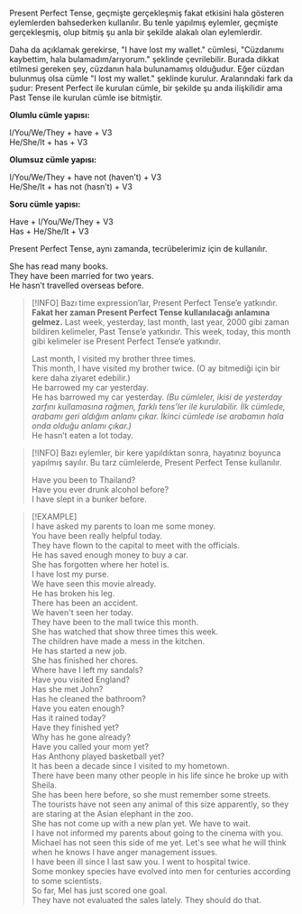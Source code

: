 Present Perfect Tense, geçmişte gerçekleşmiş fakat etkisini hala gösteren eylemlerden bahsederken kullanılır. Bu tenle yapılmış eylemler, geçmişte gerçekleşmiş, olup bitmiş şu anla bir şekilde alakalı olan eylemlerdir.  

Daha da açıklamak gerekirse, "I have lost my wallet." cümlesi, "Cüzdanımı kaybettim, hala bulamadım/arıyorum." şeklinde çevrilebilir. Burada dikkat etilmesi gereken şey, cüzdanın hala bulunamamış olduğudur. Eğer cüzdan bulunmuş olsa cümle "I lost my wallet." şeklinde kurulur. Aralarındaki fark da şudur: Present Perfect ile kurulan cümle, bir şekilde şu anda ilişkilidir ama Past Tense ile kurulan cümle ise bitmiştir.  

**Olumlu cümle yapısı:**  

I/You/We/They + have + V3  
He/She/It + has + V3  

**Olumsuz cümle yapısı:**  

I/You/We/They + have not (haven’t) + V3  
He/She/It + has not (hasn’t) + V3  

**Soru cümle yapısı:**  

Have + I/You/We/They + V3  
Has + He/She/It + V3  

Present Perfect Tense, aynı zamanda, tecrübelerimiz için de kullanılır.  

She has read many books.  
They have been married for two years.  
He hasn’t travelled overseas before.  

> [!INFO] Bazı time expression’lar, Present Perfect Tense’e yatkındır. **Fakat her zaman Present Perfect Tense kullanılacağı anlamına gelmez.** Last week, yesterday, last month, last year, 2000 gibi zaman bildiren kelimeler, Past Tense’e yatkındır. This week, today, this month gibi kelimeler ise Present Perfect Tense’e yatkındır.  
>  
> Last month, I visited my brother three times.  
> This month, I have visited my brother twice. (O ay bitmediği için bir kere daha ziyaret edebilir.)  
> He barrowed my car yesterday.  
> He has barrowed my car yesterday. *(Bu cümleler, ikisi de yesterday zarfını kullamasına rağmen, farklı tens'ler ile kurulabilir. İlk cümlede, arabamı geri aldığım anlamı çıkar. İkinci cümlede ise arabamın hala onda olduğu anlamı çıkar.)*  
> He hasn’t eaten a lot today.  

> [!INFO] Bazı eylemler, bir kere yapıldıktan sonra, hayatınız boyunca yapılmış sayılır. Bu tarz cümlelerde, Present Perfect Tense kullanılır.  
>  
> Have you been to Thailand?  
> Have you ever drunk alcohol before?  
> I have slept in a bunker before.  

> [!EXAMPLE]  
> I have asked my parents to loan me some money.  
> You have been really helpful today.  
> They have flown to the capital to meet with the officials.  
> He has saved enough money to buy a car.  
> She has forgotten where her hotel is.  
> I have lost my purse.  
> We have seen this movie already.  
> He has broken his leg.  
> There has been an accident.  
> We haven't seen her today.  
> They have been to the mall twice this month.  
> She has watched that show three times this week.  
> The children have made a mess in the kitchen.  
> He has started a new job.  
> She has finished her chores.  
> Where have I left my sandals?  
> Have you visited England?  
> Has she met John?  
> Has he cleaned the bathroom?  
> Have you eaten enough?  
> Has it rained today?  
> Have they finished yet?  
> Why has he gone already?  
> Have you called your mom yet?  
> Has Anthony played basketball yet?  
> It has been a decade since I visited to my hometown.  
> There have been many other people in his life since he broke up with Sheila.  
> She has been here before, so she must remember some streets.  
> The tourists have not seen any animal of this size apparently, so they are staring at the Asian elephant in the zoo.  
> She has not come up with a new plan yet. We have to wait.  
> I have not informed my parents about going to the cinema with you.  
> Michael has not seen this side of me yet. Let's see what he will think when he knows I have anger management issues.  
> I have been ill since I last saw you. I went to hospital twice.  
> Some monkey species have evolved into men for centuries according to some scientists.  
> So far, Mel has just scored one goal.  
> They have not evaluated the sales lately. They should do that.  
>  
